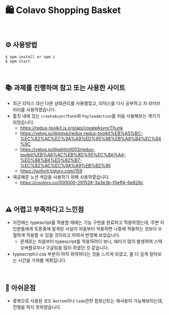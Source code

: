 # 🛍 Colavo Shopping Basket
<br>

## ⚙️ 사용방법

```
$ npm install or npm i
$ npm start
```

<br>

## 📚 과제를 진행하며 참고 또는 사용한 사이트

- 최근 리덕스 대신 다른 상태관리를 사용했었고, 리덕스를 다시 공부하고 자 라이브러리를 사용하였습니다.
- 툴킷 내에 있는 `createAsyncThunk`와 `PayloadAction`를 처음 사용해보는 계기가 되었습니다.
  - https://redux-toolkit.js.org/api/createAsyncThunk
  - https://velog.io/@minai/redux-redux-toolkit%EB%A5%BC-%EC%82%AC%EC%9A%A9%ED%95%98%EB%A9%B4%EC%84%9C
  - https://velog.io/@whljm1003/redux-toolkit%EB%A6%AC%EB%8D%95%EC%8A%A4-%ED%88%B4%ED%82%B7-%EC%82%AC%EC%9A%A9%EB%B2%95
  - https://goforit.tistory.com/159
- 재공해준 노션 색감을 사용하기 위해 사용하였습니다.
  - https://coolors.co/000000-291528-3a3e3b-f0eff4-9e829c

<br>

## ⚠️ 어렵고 부족하다고 느낀점

- 이전에는 typescript를 적용할 때에는 기능 구현을 완료하고 적용하였는데, 주변 지인분들에게 토론중에 알게된 사실이 처음부터 적용하면 나중에 적용하는 것보다 수월하게 적용할 수 있을 것이라고 하여서 반영해 보았습니다.
  - 문제로는 처음부터 typescript를 적용하려다 보니, 에러가 많이 발생하여 스텍오버플로우나 구글링을 많이 하였던 것 같습니다.
- typescript나 css 부분이 아직 취약하다는 것을 느끼게 되었고, 좀 더 깊게 알아보는 시간을 가져볼 계획입니다.

<br>

## 📝 아쉬운점
- 중복으로 사용된 코드 `Bottom`이나 `Cade`관련 컴포넌트는 재사용이 가능해보이는데, 진행을 하지 못하였습니다.